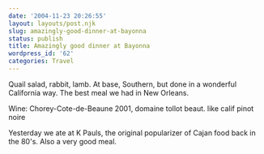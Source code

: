 ```yaml
---
date: '2004-11-23 20:26:55'
layout: layouts/post.njk
slug: amazingly-good-dinner-at-bayonna
status: publish
title: Amazingly good dinner at Bayonna
wordpress_id: '62'
categories: Travel
---
```


Quail salad, rabbit, lamb.
At base, Southern, but done in a wonderful California way. The best meal we had in New Orleans.

Wine: Chorey-Cote-de-Beaune 2001, domaine tollot beaut. like calif pinot noire


Yesterday we ate at K Pauls, the original popularizer of Cajan food back in the 80's. Also a very good meal.

